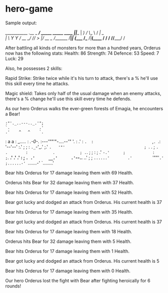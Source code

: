 # hero-game



Sample output:

___________                      .__
\_   _____/ _____ _____     ____ |__|____
 |    __)_ /     \\__  \   / ___\|  \__  \
 |        \  Y Y  \/ __ \_/ /_/  >  |/ __ \_
/_______  /__|_|  (____  /\___  /|__(____  /
        \/      \/     \//_____/         \/

After battling all kinds of monsters for more than a hundred years, Orderus now has the following stats:
Health:   86
Strength: 74
Defence:  53
Speed:    7
Luck:     29

Also, he possesses 2 skills:

Rapid Strike: Strike twice while it's his turn to attack, there's a % he'll use this skill every time he attacks.

Magic shield: Takes only half of the usual damage when an enemy attacks, there's a % change he'll use this skill every time he defends.

As our hero Orderus walks the ever-green forests of Emagia, he encounters a Bear!

    :"'._..---.._.'";
    `.             .'
    .'    ^   ^    `.
   :      a   a      :                 __....._
   :     _.-0-._     :---'""'"-....--'"        '.
    :  .'   :   `.  :                          `,`.
     `.: '--'--' :.'                             ; ;
      : `._`-'_.'                                ;.'
      `.   '"'                                   ;
       `.               .                        ;
        `.      .        :           .           ;
         .`.    ;       ;           :           ;
       .'    `-.'      ;            :          ;`.
   __.'      .'      .'              :        ;   `.
 .'      __.'      .'`--..__      _._.'      ;      ;
 `......'        .'         `'""'`.'        ;......-'
       `.......-'                 `........'

Bear hits Orderus for 17 damage leaving them with 69 Health.

Orderus hits Bear for 32 damage leaving them with 37 Health.

Bear hits Orderus for 17 damage leaving them with 52 Health.

Bear got lucky and dodged an attack from Orderus. His current health is 37

Bear hits Orderus for 17 damage leaving them with 35 Health.

Bear got lucky and dodged an attack from Orderus. His current health is 37

Bear hits Orderus for 17 damage leaving them with 18 Health.

Orderus hits Bear for 32 damage leaving them with 5 Health.

Bear hits Orderus for 17 damage leaving them with 1 Health.

Bear got lucky and dodged an attack from Orderus. His current health is 5

Bear hits Orderus for 17 damage leaving them with 0 Health.

Our hero Orderus lost the fight with Bear after fighting heroically for 6 rounds!